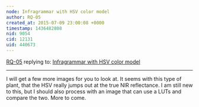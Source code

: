 ```yaml
---
node: Infragrammar with HSV color model
author: RQ-05
created_at: 2015-07-09 23:00:08 +0000
timestamp: 1436482808
nid: 9054
cid: 12131
uid: 440673
---
```




[RQ-05](../profile/RQ-05) replying to: [Infragrammar with HSV color model](../notes/warren/08-24-2013/infragrammar-with-hsv-color-model)

----
I will get a few more images for you to look at. It seems with this type of plant, that the HSV really jumps out at the true NIR reflectance. I am still new to this, but I should also process with an image that can use a LUTs and compare the two. More to come.